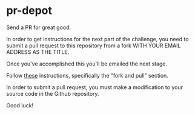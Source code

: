 pr-depot
========

Send a PR for great good.

In order to get instructions for the next part of the challenge, you need to submit a pull request to this repository from a fork WITH YOUR EMAIL ADDRESS AS THE TITLE.

Once you've  accomplished this you'll be emailed the next stage.

Follow [these](https://help.github.com/articles/using-pull-requests) instructions, specifically the "fork and pull" section.

In order to submit a pull request, you must make a modification to your source code in the Github repository.

Good luck!
